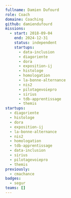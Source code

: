 ```yaml
---
fullname: Damien Dufourd
role: Coach
domaine: Coaching
github: damiendufourd
missions:
  - start: 2018-09-04
    end: 2024-12-31
    status: independent
    startups:
      - data-inclusion
      - diagoriente
      - dora
      - exposition-ij
      - histologe
      - homologation
      - la-bonne-alternance
      - nis2
      - pilotagevoiepro
      - sirius
      - tdb-apprentissage
      - themis
startups:
  - diagoriente
  - histologe
  - dora
  - exposition-ij
  - la-bonne-alternance
  - nis2
  - homologation
  - tdb-apprentissage
  - data-inclusion
  - sirius
  - pilotagevoiepro
  - themis
previously:
  - cmachance
badges:
  - segur
teams: []
---
```

